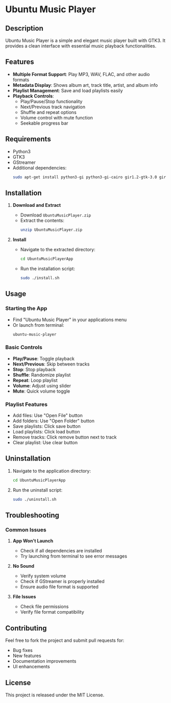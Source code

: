 # Ubuntu Music Player

## Description
Ubuntu Music Player is a simple and elegant music player built with GTK3. It provides a clean interface with essential music playback functionalities.

## Features
* **Multiple Format Support**: Play MP3, WAV, FLAC, and other audio formats
* **Metadata Display**: Shows album art, track title, artist, and album info
* **Playlist Management**: Save and load playlists easily
* **Playback Controls**: 
  * Play/Pause/Stop functionality
  * Next/Previous track navigation
  * Shuffle and repeat options
  * Volume control with mute function
  * Seekable progress bar

## Requirements
* Python3
* GTK3
* GStreamer
* Additional dependencies:
  ```bash
  sudo apt-get install python3-gi python3-gi-cairo gir1.2-gtk-3.0 gir1.2-gstreamer-1.0 libcanberra-gtk-module
  ```

## Installation

1. **Download and Extract**
   * Download `UbuntuMusicPlayer.zip`
   * Extract the contents:
     ```bash
     unzip UbuntuMusicPlayer.zip
     ```

2. **Install**
   * Navigate to the extracted directory:
     ```bash
     cd UbuntuMusicPlayerApp
     ```
   * Run the installation script:
     ```bash
     sudo ./install.sh
     ```

## Usage

### Starting the App
* Find "Ubuntu Music Player" in your applications menu
* Or launch from terminal:
  ```bash
  ubuntu-music-player
  ```

### Basic Controls
* **Play/Pause**: Toggle playback
* **Next/Previous**: Skip between tracks
* **Stop**: Stop playback
* **Shuffle**: Randomize playlist
* **Repeat**: Loop playlist
* **Volume**: Adjust using slider
* **Mute**: Quick volume toggle

### Playlist Features
* Add files: Use "Open File" button
* Add folders: Use "Open Folder" button
* Save playlists: Click save button
* Load playlists: Click load button
* Remove tracks: Click remove button next to track
* Clear playlist: Use clear button

## Uninstallation
1. Navigate to the application directory:
   ```bash
   cd UbuntuMusicPlayerApp
   ```
2. Run the uninstall script:
   ```bash
   sudo ./uninstall.sh
   ```

## Troubleshooting

### Common Issues
1. **App Won't Launch**
   * Check if all dependencies are installed
   * Try launching from terminal to see error messages

2. **No Sound**
   * Verify system volume
   * Check if GStreamer is properly installed
   * Ensure audio file format is supported

3. **File Issues**
   * Check file permissions
   * Verify file format compatibility

## Contributing
Feel free to fork the project and submit pull requests for:
* Bug fixes
* New features
* Documentation improvements
* UI enhancements

## License
This project is released under the MIT License.
